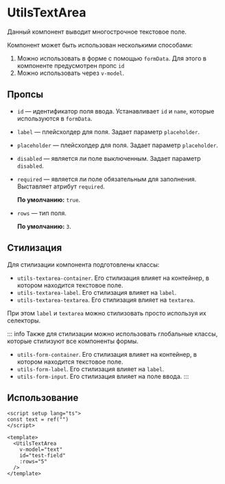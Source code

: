# UtilsTextArea

Данный компонент выводит многострочное текстовое поле.

Компонент может быть использован несколькими способами:

1. Можно использовать в форме с помощью `formData`. Для этого в компоненте предусмотрен пропс `id`
1. Можно использовать через `v-model`.

## Пропсы

- `id` — идентификатор поля ввода. Устанавливает `id` и `name`, которые используются в `formData`.

- `label` — плейсхолдер для поля. Задает параметр `placeholder`.

- `placeholder` — плейсхолдер для поля. Задает параметр `placeholder`.

- `disabled` — является ли поле выключенным. Задает параметр `disabled`.

- `required` — является ли поле обязательным для заполнения. Выставляет атрибут `required`.

  **По умолчанию:** `true`.

- `rows` — тип поля.

  **По умолчанию:** `3`.

## Стилизация

Для стилизации компонента подготовлены классы:

- `utils-textarea-container`. Его стилизация влияет на контейнер, в котором находится текстовое поле.
- `utils-textarea-label`. Его стилизация влияет на `label`.
- `utils-textarea-textarea`. Его стилизация влияет на `textarea`.

При этом `label` и `textarea` можно стилизовать просто используя их селекторы.

::: info
Также для стилизации можно использовать глобальные классы, которые стилизуют все компоненты формы.

- `utils-form-container`. Его стилизация влияет на контейнер, в котором находится текстовое поле.
- `utils-form-label`. Его стилизация влияет на `label`.
- `utils-form-input`. Его стилизация влияет на поле ввода.
:::

## Использование

```vue
<script setup lang="ts">
const text = ref("")
</script>

<template>
  <UtilsTextArea
    v-model="text"
    id="test-field"
    :rows="5"
  />
</template>
```
